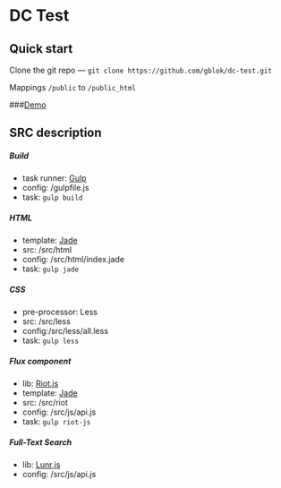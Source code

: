 # DC Test

## Quick start

Clone the git repo  —  `git clone https://github.com/gblok/dc-test.git`

Mappings `/public`  to  `/public_html`


###[Demo](http://dc.diz.in.ua)


## SRC description

##### Build
* task runner: [Gulp](https://github.com/gulpjs/gulp)
* config: /gulpfile.js
* task: `gulp build`

##### HTML
* template: [Jade](https://github.com/jadejs/jade)
* src: /src/html
* config: /src/html/index.jade
* task: `gulp jade`

##### CSS
* pre-processor: Less
* src: /src/less
* config:/src/less/all.less
* task: `gulp less`

##### Flux component
* lib: [Riot.js](https://github.com/riot/riot)
* template: [Jade](https://github.com/jadejs/jade)
* src: /src/riot
* config: /src/js/api.js
* task: `gulp riot-js`
 
##### Full-Text Search
* lib: [Lunr.js](https://github.com/olivernn/lunr.js)
* config: /src/js/api.js

